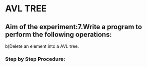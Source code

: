 # AVL TREE
## Aim of the experiment:7.Write a program to perform the following operations:
b)Delete an element into a AVL tree.
### Step by Step Procedure:
